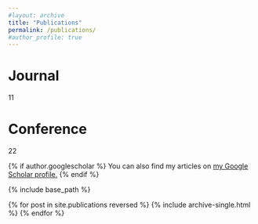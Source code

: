 ```yaml
---
#layout: archive
title: "Publications"
permalink: /publications/
#author_profile: true
---
```

Journal
======
11

Conference
======
22


{% if author.googlescholar %}
  You can also find my articles on <u><a href="{{author.googlescholar}}">my Google Scholar profile</a>.</u>
{% endif %}

{% include base_path %}

{% for post in site.publications reversed %}
  {% include archive-single.html %}
{% endfor %}
